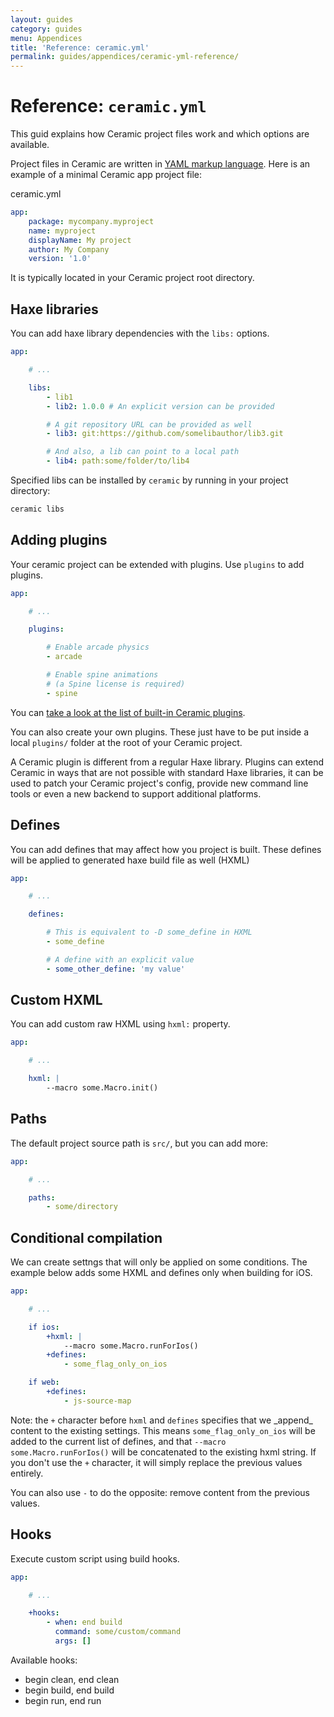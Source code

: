 ```yaml
---
layout: guides
category: guides
menu: Appendices
title: 'Reference: ceramic.yml'
permalink: guides/appendices/ceramic-yml-reference/
---
```

# Reference: `ceramic.yml`

This guid explains how Ceramic project files work and which options are available.

Project files in Ceramic are written in [YAML markup language](http://yaml.org/). Here is an example of a minimal Ceramic app project file:

<div class="codename">ceramic.yml</div>

```yaml
app:
    package: mycompany.myproject
    name: myproject
    displayName: My project
    author: My Company
    version: '1.0'
```

It is typically located in your Ceramic project root directory.

## Haxe libraries

You can add haxe library dependencies with the `libs:` options.

```yaml
app:

    # ...

    libs:
        - lib1
        - lib2: 1.0.0 # An explicit version can be provided

        # A git repository URL can be provided as well
        - lib3: git:https://github.com/somelibauthor/lib3.git

        # And also, a lib can point to a local path
        - lib4: path:some/folder/to/lib4
```

Specified libs can be installed by `ceramic` by running in your project directory:

```bash
ceramic libs
```

## Adding plugins

Your ceramic project can be extended with plugins. Use `plugins` to add plugins.

```yaml
app:

    # ...

    plugins:

        # Enable arcade physics
        - arcade

        # Enable spine animations
        # (a Spine license is required)
        - spine
```

You can [take a look at the list of built-in Ceramic plugins](https://github.com/ceramic-engine/ceramic/tree/master/plugins).

You can also create your own plugins. These just have to be put inside a local `plugins/` folder at the root of your Ceramic project.

<p class="extra-info">A Ceramic plugin is different from a regular Haxe library. Plugins can extend Ceramic in ways that are not possible with standard Haxe libraries, it can be used to patch your Ceramic project's config, provide new command line tools or even a new backend to support additional platforms.</p>

## Defines

You can add defines that may affect how you project is built. These defines will be applied to generated haxe build file as well (HXML)

```yaml
app:

    # ...

    defines:

        # This is equivalent to -D some_define in HXML
        - some_define

        # A define with an explicit value
        - some_other_define: 'my value'
```

## Custom HXML

You can add custom raw HXML using `hxml:` property.

```yaml
app:

    # ...

    hxml: |
        --macro some.Macro.init()
```

## Paths

The default project source path is `src/`, but you can add more:

```yaml
app:

    # ...

    paths:
        - some/directory
```

## Conditional compilation

We can create settngs that will only be applied on some conditions. The example below adds some HXML and defines only when building for iOS.

```yaml
app:

    # ...

    if ios:
        +hxml: |
            --macro some.Macro.runForIos()
        +defines:
            - some_flag_only_on_ios

    if web:
        +defines:
            - js-source-map
```

<p class="extra-info">Note: the <code>+</code> character before <code>hxml</code> and <code>defines</code> specifies that we _append_ content to the existing settings. This means <code>some_flag_only_on_ios</code> will be added to the current list of defines, and that <code>--macro some.Macro.runForIos()</code> will be concatenated to the existing hxml string. If you don't use the <code>+</code> character, it will simply replace the previous values entirely.</p>

<p class="extra-info">You can also use <code>-</code> to do the opposite: remove content from the previous values.</p>

## Hooks

Execute custom script using build hooks.

```yaml
app:

    # ...

    +hooks:
        - when: end build
          command: some/custom/command
          args: []
```

Available hooks:

* begin clean, end clean
* begin build, end build
* begin run, end run